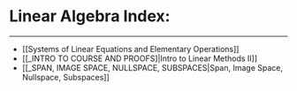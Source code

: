 # Linear Algebra Index:

***
- [[Systems of Linear Equations and Elementary Operations]]
- [[_INTRO TO COURSE AND PROOFS]|Intro to Linear Methods II]]
- [[_SPAN, IMAGE SPACE, NULLSPACE, SUBSPACES|Span, Image Space, Nullspace, Subspaces]]